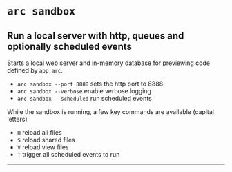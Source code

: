 # `arc sandbox`
## Run a local server with http, queues and optionally scheduled events

Starts a local web server and in-memory database for previewing code defined by `app.arc`.

- `arc sandbox --port 8888` sets the http port to 8888
- `arc sandbox --verbose` enable verbose logging
- `arc sandbox --scheduled` run scheduled events

While the sandbox is running, a few key commands are available (capital letters)

- `H` reload all files
- `S` reload shared files
- `V` reload view files
- `T` trigger all scheduled events to run
---
